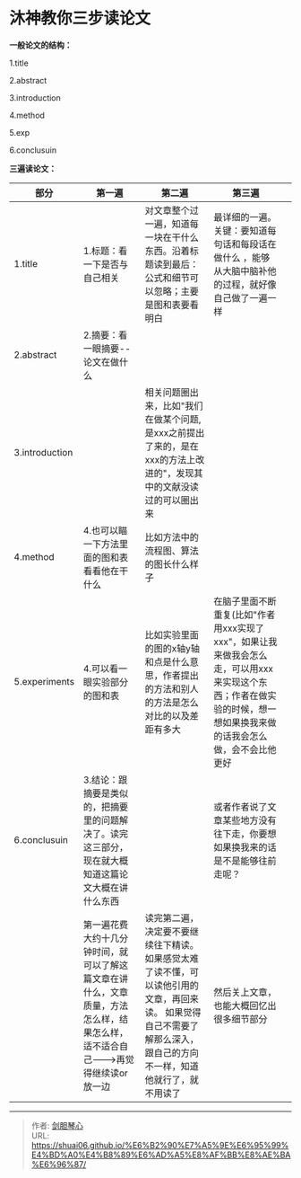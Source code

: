# 沐神教你三步读论文

<script type="text/javascript" src="/js/src/bai.js"></script>





**一般论文的结构：**

1.title

2.abstract

3.introduction

4.method

5.exp

6.conclusuin



**三遍读论文：**

| 部分           | 第一遍                                                       | 第二遍                                                       | 第三遍                                                       |      |
| -------------- | ------------------------------------------------------------ | ------------------------------------------------------------ | ------------------------------------------------------------ | ---- |
| 1.title        | 1.标题：看一下是否与自己相关                                 | 对文章整个过一遍，知道每一块在干什么东西。沿着标题读到最后：公式和细节可以忽略；主要是图和表要看明白 | 最详细的一遍。关键：要知道每句话和每段话在做什么 ，能够从大脑中脑补他的过程，就好像自己做了一遍一样 |      |
| 2.abstract     | 2.摘要：看一眼摘要--论文在做什么                             |                                                              |                                                              |      |
| 3.introduction |                                                              | 相关问题圈出来，比如"我们在做某个问题,是xxx之前提出了来的，是在xxx的方法上改进的"，发现其中的文献没读过的可以圈出来 |                                                              |      |
| 4.method       | 4.也可以瞄一下方法里面的图和表看看他在干什么                 | 比如方法中的流程图、算法的图长什么样子                       |                                                              |      |
| 5.experiments  | 4.可以看一眼实验部分的图和表                                 | 比如实验里面的图的x轴y轴和点是什么意思，作者提出的方法和别人的方法是怎么对比的以及差距有多大 | 在脑子里面不断重复(比如"作者用xxx实现了xxx"，如果让我来做我会怎么走，可以用xxx来实现这个东西；作者在做实验的时候，想一想如果换我来做的话我会怎么做，会不会比他更好 |      |
| 6.conclusuin   | 3.结论：跟摘要是类似的，把摘要里的问题解决了。读完这三部分，现在就大概知道这篇论文大概在讲什么东西 |                                                              | 或者作者说了文章某些地方没有往下走，你要想如果换我来的话是不是能够往前走呢？ |      |
|                | 第一遍花费大约十几分钟时间，就可以了解这篇文章在讲什么，文章质量，方法怎么样，结果怎么样，适不适合自己--->再觉得继续读or放一边 | 读完第二遍，决定要不要继续往下精读。                                                        如果感觉太难了读不懂，可以读他引用的文章，再回来读。                                                                        如果觉得自己不需要了解那么深入，跟自己的方向不一样，知道他就行了，就不用读了 | 然后关上文章，也能大概回忆出很多细节部分                     |      |















---

> 作者: [剑胆琴心](http://geoer.cn)  
> URL: https://shuai06.github.io/%E6%B2%90%E7%A5%9E%E6%95%99%E4%BD%A0%E4%B8%89%E6%AD%A5%E8%AF%BB%E8%AE%BA%E6%96%87/  

